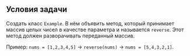 ## Условия задачи
Создать класс `Example`. В нём объявить метод, который принимает 
массив целых чисел в качестве параметра и называется `reverse`. Этот метод должен 
разворачивать переданный массив. 

Пример: `nums = [1,2,3,4,5]` → `reverse(nums)` → `nums = [5,4,3,2,1]`.